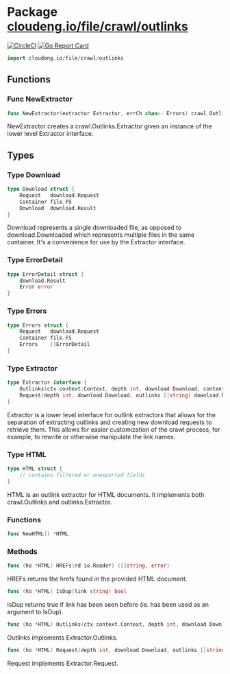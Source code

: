 # Package [cloudeng.io/file/crawl/outlinks](https://pkg.go.dev/cloudeng.io/file/crawl/outlinks?tab=doc)
[![CircleCI](https://circleci.com/gh/cloudengio/go.gotools.svg?style=svg)](https://circleci.com/gh/cloudengio/go.gotools) [![Go Report Card](https://goreportcard.com/badge/cloudeng.io/file/crawl/outlinks)](https://goreportcard.com/report/cloudeng.io/file/crawl/outlinks)

```go
import cloudeng.io/file/crawl/outlinks
```


## Functions
### Func NewExtractor
```go
func NewExtractor(extractor Extractor, errCh chan<- Errors) crawl.Outlinks
```
NewExtractor creates a crawl.Outlinks.Extractor given an instance of the
lower level Extractor interface.



## Types
### Type Download
```go
type Download struct {
	Request   download.Request
	Container file.FS
	Download  download.Result
}
```
Download represents a single downloaded file, as opposed to
download.Downloaded which represents multiple files in the same container.
It's a convenience for use by the Extractor interface.


### Type ErrorDetail
```go
type ErrorDetail struct {
	download.Result
	Error error
}
```


### Type Errors
```go
type Errors struct {
	Request   download.Request
	Container file.FS
	Errors    []ErrorDetail
}
```


### Type Extractor
```go
type Extractor interface {
	Outlinks(ctx context.Context, depth int, download Download, contents io.Reader) ([]string, error)
	Request(depth int, download Download, outlinks []string) download.Request
}
```
Extractor is a lower level interface for outlink extractors that allows for
the separation of extracting outlinks and creating new download requests to
retrieve them. This allows for easier customization of the crawl process,
for example, to rewrite or otherwise manipulate the link names.


### Type HTML
```go
type HTML struct {
	// contains filtered or unexported fields
}
```
HTML is an outlink extractor for HTML documents. It implements both
crawl.Outlinks and outlinks.Extractor.

### Functions

```go
func NewHTML() *HTML
```



### Methods

```go
func (ho *HTML) HREFs(rd io.Reader) ([]string, error)
```
HREFs returns the hrefs found in the provided HTML document.


```go
func (ho *HTML) IsDup(link string) bool
```
IsDup returns true if link has been seen before (ie. has been used as an
argument to IsDup).


```go
func (ho *HTML) Outlinks(ctx context.Context, depth int, download Download, contents io.Reader) ([]string, error)
```
Outlinks implements Extractor.Outlinks.


```go
func (ho *HTML) Request(depth int, download Download, outlinks []string) download.Request
```
Request implements Extractor.Request.







